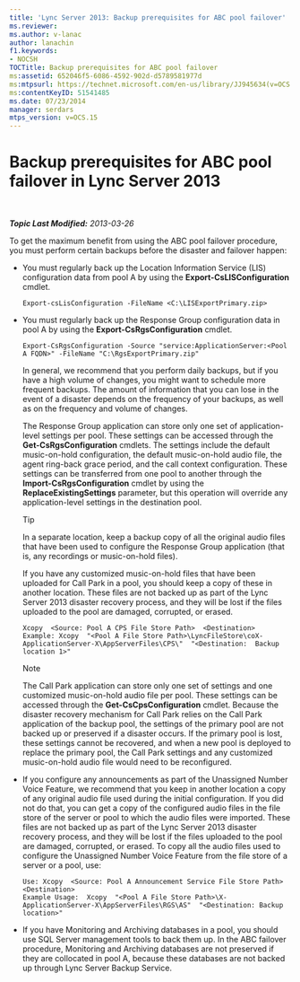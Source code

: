 ```yaml
---
title: 'Lync Server 2013: Backup prerequisites for ABC pool failover'
ms.reviewer: 
ms.author: v-lanac
author: lanachin
f1.keywords:
- NOCSH
TOCTitle: Backup prerequisites for ABC pool failover
ms:assetid: 652046f5-6086-4592-902d-d5789581977d
ms:mtpsurl: https://technet.microsoft.com/en-us/library/JJ945634(v=OCS.15)
ms:contentKeyID: 51541485
ms.date: 07/23/2014
manager: serdars
mtps_version: v=OCS.15
---
```


<div data-xmlns="http://www.w3.org/1999/xhtml">

<div class="topic" data-xmlns="http://www.w3.org/1999/xhtml" data-msxsl="urn:schemas-microsoft-com:xslt" data-cs="http://msdn.microsoft.com/">

<div data-asp="http://msdn2.microsoft.com/asp">

# Backup prerequisites for ABC pool failover in Lync Server 2013

</div>

<div id="mainSection">

<div id="mainBody">

<span> </span>

_**Topic Last Modified:** 2013-03-26_

To get the maximum benefit from using the ABC pool failover procedure, you must perform certain backups before the disaster and failover happen:

  - You must regularly back up the Location Information Service (LIS) configuration data from pool A by using the **Export-CsLISConfiguration** cmdlet.
    
        Export-csLisConfiguration -FileName <C:\LISExportPrimary.zip>

  - You must regularly back up the Response Group configuration data in pool A by using the **Export-CsRgsConfiguration** cmdlet.
    
        Export-CsRgsConfiguration -Source "service:ApplicationServer:<Pool A FQDN>" -FileName "C:\RgsExportPrimary.zip"
    
    In general, we recommend that you perform daily backups, but if you have a high volume of changes, you might want to schedule more frequent backups. The amount of information that you can lose in the event of a disaster depends on the frequency of your backups, as well as on the frequency and volume of changes.
    
    The Response Group application can store only one set of application-level settings per pool. These settings can be accessed through the **Get-CsRgsConfiguration** cmdlets. The settings include the default music-on-hold configuration, the default music-on-hold audio file, the agent ring-back grace period, and the call context configuration. These settings can be transferred from one pool to another through the **Import-CsRgsConfiguration** cmdlet by using the **ReplaceExistingSettings** parameter, but this operation will override any application-level settings in the destination pool.
    
    <div>
    

    > [!TIP]  
    > In a separate location, keep a backup copy of all the original audio files that have been used to configure the Response Group application (that is, any recordings or music-on-hold files).

    
    </div>
    
    If you have any customized music-on-hold files that have been uploaded for Call Park in a pool, you should keep a copy of these in another location. These files are not backed up as part of the Lync Server 2013 disaster recovery process, and they will be lost if the files uploaded to the pool are damaged, corrupted, or erased.
    
        Xcopy  <Source: Pool A CPS File Store Path>  <Destination>
        Example: Xcopy  "<Pool A File Store Path>\LyncFileStore\coX-ApplicationServer-X\AppServerFiles\CPS\"  "<Destination:  Backup location 1>"
    
    <div>
    

    > [!NOTE]  
    > The Call Park application can store only one set of settings and one customized music-on-hold audio file per pool. These settings can be accessed through the <STRONG>Get-CsCpsConfiguration</STRONG> cmdlet. Because the disaster recovery mechanism for Call Park relies on the Call Park application of the backup pool, the settings of the primary pool are not backed up or preserved if a disaster occurs. If the primary pool is lost, these settings cannot be recovered, and when a new pool is deployed to replace the primary pool, the Call Park settings and any customized music-on-hold audio file would need to be reconfigured.

    
    </div>

  - If you configure any announcements as part of the Unassigned Number Voice Feature, we recommend that you keep in another location a copy of any original audio file used during the initial configuration. If you did not do that, you can get a copy of the configured audio files in the file store of the server or pool to which the audio files were imported. These files are not backed up as part of the Lync Server 2013 disaster recovery process, and they will be lost if the files uploaded to the pool are damaged, corrupted, or erased. To copy all the audio files used to configure the Unassigned Number Voice Feature from the file store of a server or a pool, use:
    
        Use: Xcopy  <Source: Pool A Announcement Service File Store Path>  <Destination>
        Example Usage:  Xcopy  "<Pool A File Store Path>\X-ApplicationServer-X\AppServerFiles\RGS\AS"  "<Destination: Backup location>"

  - If you have Monitoring and Archiving databases in a pool, you should use SQL Server management tools to back them up. In the ABC failover procedure, Monitoring and Archiving databases are not preserved if they are collocated in pool A, because these databases are not backed up through Lync Server Backup Service.

</div>

<span> </span>

</div>

</div>

</div>

